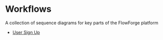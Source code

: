 # Workflows

A collection of sequence diagrams for key parts of the FlowForge platform

 - [User Sign Up](./signup.md)

